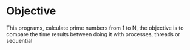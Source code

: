 # Objective
This programs, calculate prime numbers from 1 to N, the objective is to compare the time results between doing it with processes, threads or sequential
